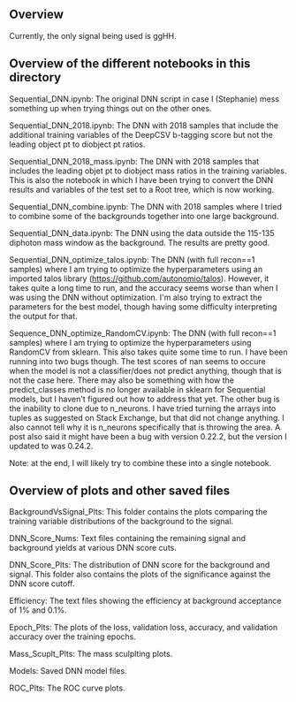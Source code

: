 ## Overview
Currently, the only signal being used is ggHH. 

## Overview of the different notebooks in this directory
Sequential_DNN.ipynb: The original DNN script in case I (Stephanie) mess something up when trying things out on the other ones. 

Sequential_DNN_2018.ipynb: The DNN with 2018 samples that include the additional training variables of the DeepCSV b-tagging score but not the leading object pt to diobject pt ratios.

Sequential_DNN_2018_mass.ipynb: The DNN with 2018 samples that includes the leading objet pt to diobject mass ratios in the training variables. This is also the notebook in which I have been trying to convert the DNN results and variables of the test set to a Root tree, which is now working. 

Sequential_DNN_combine.ipynb: The DNN with 2018 samples where I tried to combine some of the backgrounds together into one large background. 

Sequential_DNN_data.ipynb: The DNN using the data outside the 115-135 diphoton mass window as the background. The results are pretty good. 

Sequential_DNN_optimize_talos.ipynb: The DNN (with full recon==1 samples) where I am trying to optimize the hyperparameters using an imported talos library (https://github.com/autonomio/talos). However, it takes quite a long time to run, and the accuracy seems worse than when I was using the DNN without optimization. I'm also trying to extract the parameters for the best model, though having some difficulty interpreting the output for that.

Sequence_DNN_optimize_RandomCV.ipynb: The DNN (with full recon==1 samples) where I am trying to optimize the hyperparameters using RandomCV from sklearn. This also takes quite some time to run. I have been running into two bugs though. The test scores of nan seems to occure when the model is not a classifier/does not predict anything, though that is not the case here. There may also be something with how the predict_classes method is no longer available in sklearn for Sequential models, but I haven't figured out how to address that yet. The other bug is the inability to clone due to n_neurons. I have tried turning the arrays into tuples as suggested on Stack Exchange, but that did not change anything. I also cannot tell why it is n_neurons specifically that is throwing the area. A post also said it might have been a bug with version 0.22.2, but the version I updated to was 0.24.2. 

Note: at the end, I will likely try to combine these into a single notebook.

## Overview of plots and other saved files
BackgroundVsSignal_Plts: This folder contains the plots comparing the training variable distributions of the background to the signal. 

DNN_Score_Nums: Text files containing the remaining signal and background yields at various DNN score cuts.

DNN_Score_Plts: The distribution of DNN score for the background and signal. This folder also contains the plots of the significance against the DNN score cutoff.

Efficiency: The text files showing the efficiency at background acceptance of 1% and 0.1%.

Epoch_Plts: The plots of the loss, validation loss, accuracy, and validation accuracy over the training epochs. 

Mass_Scuplt_Plts: The mass sculplting plots.

Models: Saved DNN model files.

ROC_Plts: The ROC curve plots. 
